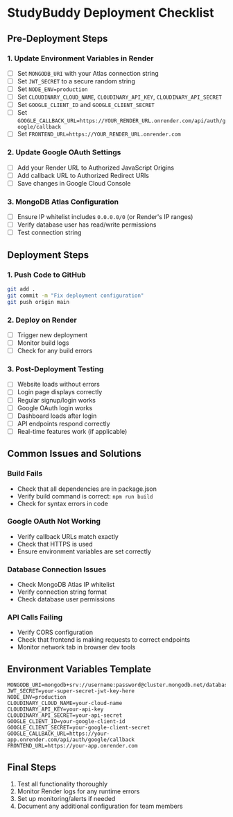 # StudyBuddy Deployment Checklist

## Pre-Deployment Steps

### 1. Update Environment Variables in Render
- [ ] Set `MONGODB_URI` with your Atlas connection string
- [ ] Set `JWT_SECRET` to a secure random string
- [ ] Set `NODE_ENV=production`
- [ ] Set `CLOUDINARY_CLOUD_NAME`, `CLOUDINARY_API_KEY`, `CLOUDINARY_API_SECRET`
- [ ] Set `GOOGLE_CLIENT_ID` and `GOOGLE_CLIENT_SECRET`
- [ ] Set `GOOGLE_CALLBACK_URL=https://YOUR_RENDER_URL.onrender.com/api/auth/google/callback`
- [ ] Set `FRONTEND_URL=https://YOUR_RENDER_URL.onrender.com`

### 2. Update Google OAuth Settings
- [ ] Add your Render URL to Authorized JavaScript Origins
- [ ] Add callback URL to Authorized Redirect URIs
- [ ] Save changes in Google Cloud Console

### 3. MongoDB Atlas Configuration
- [ ] Ensure IP whitelist includes `0.0.0.0/0` (or Render's IP ranges)
- [ ] Verify database user has read/write permissions
- [ ] Test connection string

## Deployment Steps

### 1. Push Code to GitHub
```bash
git add .
git commit -m "Fix deployment configuration"
git push origin main
```

### 2. Deploy on Render
- [ ] Trigger new deployment
- [ ] Monitor build logs
- [ ] Check for any build errors

### 3. Post-Deployment Testing
- [ ] Website loads without errors
- [ ] Login page displays correctly
- [ ] Regular signup/login works
- [ ] Google OAuth login works
- [ ] Dashboard loads after login
- [ ] API endpoints respond correctly
- [ ] Real-time features work (if applicable)

## Common Issues and Solutions

### Build Fails
- Check that all dependencies are in package.json
- Verify build command is correct: `npm run build`
- Check for syntax errors in code

### Google OAuth Not Working
- Verify callback URLs match exactly
- Check that HTTPS is used
- Ensure environment variables are set correctly

### Database Connection Issues
- Check MongoDB Atlas IP whitelist
- Verify connection string format
- Check database user permissions

### API Calls Failing
- Verify CORS configuration
- Check that frontend is making requests to correct endpoints
- Monitor network tab in browser dev tools

## Environment Variables Template
```
MONGODB_URI=mongodb+srv://username:password@cluster.mongodb.net/database
JWT_SECRET=your-super-secret-jwt-key-here
NODE_ENV=production
CLOUDINARY_CLOUD_NAME=your-cloud-name
CLOUDINARY_API_KEY=your-api-key
CLOUDINARY_API_SECRET=your-api-secret
GOOGLE_CLIENT_ID=your-google-client-id
GOOGLE_CLIENT_SECRET=your-google-client-secret
GOOGLE_CALLBACK_URL=https://your-app.onrender.com/api/auth/google/callback
FRONTEND_URL=https://your-app.onrender.com
```

## Final Steps
1. Test all functionality thoroughly
2. Monitor Render logs for any runtime errors
3. Set up monitoring/alerts if needed
4. Document any additional configuration for team members
